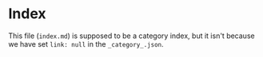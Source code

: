 # Index

This file (`index.md`) is supposed to be a category index, but it isn't because we have set `link: null` in the `_category_.json`.